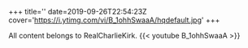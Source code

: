 +++
title=''
date=2019-09-26T22:54:23Z
cover='https://i.ytimg.com/vi/B_1ohhSwaaA/hqdefault.jpg'
+++

All content belongs to RealCharlieKirk.
{{< youtube B_1ohhSwaaA >}}

